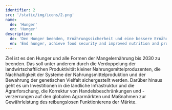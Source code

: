 ```yaml
---
identifier: 2
src: '/static/img/icons/2.png'
name:
  de: 'Hunger'
  en: 'Hunger'
description:
  de: 'Den Hunger beenden, Ernährungssicherheit und eine bessere Ernährung erreichen und eine nachhaltige Landwirtschaft fördern'
  en: 'End hunger, achieve food security and improved nutrition and promote sustainable agriculture'
---
```

Ziel ist es den Hunger und alle Formen der Mangelernährung bis 2030 zu beenden. Das soll unter anderem 
durch die Verdoppelung der landwirtschaftlichen Produktivität kleiner Nahrungsmittelproduzenten, die 
Nachhaltigkeit der Systeme der Nahrungsmittelproduktion und der Bewahrung der genetischen Vielfalt 
sichergestellt werden. Darüber hinaus geht es um Investitionen in die ländliche Infrastruktur und die 
Agrarforschung, die Korrektur von Handelsbeschränkungen und -verzerrungen auf den globalen Agrarmärkten 
und Maßnahmen zur Gewährleistung des reibungslosen Funktionierens der Märkte.

